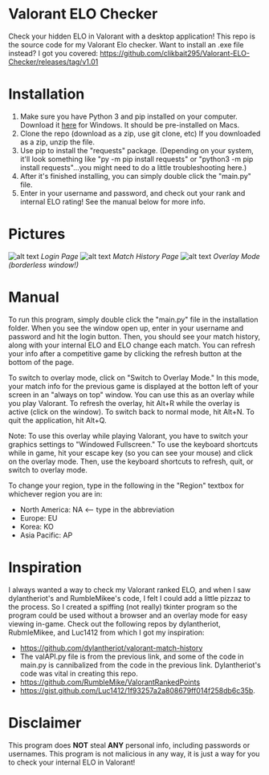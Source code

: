 # Valorant ELO Checker
Check your hidden ELO in Valorant with a desktop application! This repo is the source code for my Valorant Elo checker.
Want to install an .exe file instead? I got you covered: https://github.com/clikbait295/Valorant-ELO-Checker/releases/tag/v1.01

# Installation
1. Make sure you have Python 3 and pip installed on your computer. Download it [here](https://www.python.org/downloads/) for Windows. It should be pre-installed on Macs.
2. Clone the repo (download as a zip, use git clone, etc) If you downloaded as a zip, unzip the file.
3. Use pip to install the "requests" package. (Depending on your system, it'll look something like "py -m pip install requests" or "python3 -m pip install requests"...you might need to do a little troubleshooting here.)
4. After it's finished installing, you can simply double click the "main.py" file. 
5. Enter in your username and password, and check out your rank and internal ELO rating! See the manual below for more info.

# Pictures
![alt text](https://preview.redd.it/59wk6lf5kqa61.png?width=227&format=png&auto=webp&s=4190369dc27c047667df3017552f0c60c7abe29d)
*Login Page*
![alt text](https://preview.redd.it/fy89mlg7kqa61.png?width=346&format=png&auto=webp&s=c783223f836a2bb6df7eb0c6b06bd9b4f1a4017b)
*Match History Page*
![alt text](https://preview.redd.it/z8e129htoqa61.png?width=375&format=png&auto=webp&s=b2e97038e5aceb486b9cf9264efecd92074bd702)
*Overlay Mode (borderless window!)*
# Manual
To run this program, simply double click the "main.py" file in the installation folder. When you see the window open up, enter in your username and password and hit the login button. Then, you should see your match history, along with your internal ELO and ELO change each match. You can refresh your info after a competitive game by clicking the refresh button at the bottom of the page. 

To switch to overlay mode, click on "Switch to Overlay Mode." In this mode, your match info for the previous game is displayed at the botton left of your screen in an "always on top" window. You can use this as an overlay while you play Valorant. To refresh the overlay, hit Alt+R while the overlay is active (click on the window). To switch back to normal mode, hit Alt+N. To quit the application, hit Alt+Q. 

Note: To use this overlay while playing Valorant, you have to switch your graphics settings to "Windowed Fullscreen." To use the keyboard shortcuts while in game, hit your escape key (so you can see your mouse) and click on the overlay mode. Then, use the keyboard shortcuts to refresh, quit, or switch to overlay mode.

To change your region, type in the following in the "Region" textbox for whichever region you are in:
- North America: NA <-- type in the abbreviation
- Europe: EU
- Korea: KO
- Asia Pacific: AP
# Inspiration
I always wanted a way to check my Valorant ranked ELO, and when I saw dylantheriot's and RumbleMikee's code, I felt I could add a little pizzaz to the process. So I created a spiffing (not really) tkinter program so the program could be used without a browser and an overlay mode for easy viewing in-game. Check out the following repos by dylantheriot, RubmleMikee, and Luc1412 from which I got my inspiration:
- https://github.com/dylantheriot/valorant-match-history
- The valAPI.py file is from the previous link, and some of the code in main.py is cannibalized from the code in the previous link. Dylantheriot's code was vital in creating this repo.
- https://github.com/RumbleMike/ValorantRankedPoints
- https://gist.github.com/Luc1412/1f93257a2a808679ff014f258db6c35b. 

# Disclaimer
This program does **NOT** steal **ANY** personal info, including passwords or usernames. This program is not malicious in any way, it is just a way for you to check your internal ELO in Valorant!
